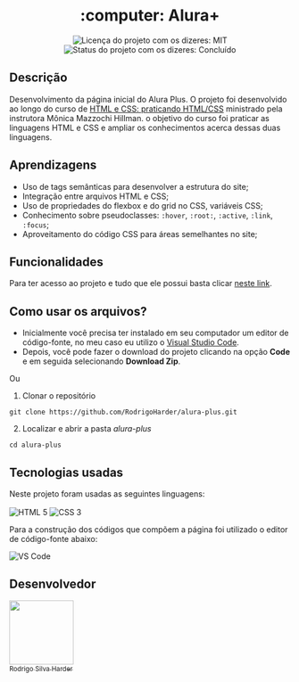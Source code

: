 <h1 align="center">:computer: Alura+</h1>

<div>
  <p align="center">
    <img alt="Licença do projeto com os dizeres: MIT" src="https://img.shields.io/github/license/RodrigoHarder/alura-plus.svg">
    <img alt="Status do projeto com os dizeres: Concluído" src="https://img.shields.io/static/v1?label=Status&message=Em desenvolvimento &color=green">
  </p>
</div>

## **Descrição**

Desenvolvimento da página inicial do Alura Plus. O projeto foi desenvolvido ao longo do curso de [HTML e CSS: praticando HTML/CSS](https://cursos.alura.com.br/course/html-css-praticando-html-css) ministrado pela instrutora Mônica Mazzochi Hillman. o objetivo do curso foi praticar as linguagens HTML e CSS e ampliar os conhecimentos acerca dessas duas linguagens.

## **Aprendizagens** 

- Uso de tags semânticas para desenvolver a estrutura do site;
- Integração entre arquivos HTML e CSS;
- Uso de propriedades do flexbox e do grid no CSS, variáveis CSS;
- Conhecimento sobre pseudoclasses: `:hover`, `:root:`, `:active`, `:link`, `:focus`;
- Aproveitamento do código CSS para áreas semelhantes no site;

## **Funcionalidades**

Para ter acesso ao projeto e tudo que ele possui basta clicar [neste link](https://rodrigoharder.github.io/alura-plus/).


## **Como usar os arquivos?**

- Inicialmente você precisa ter instalado em seu computador um editor de código-fonte, no meu caso eu utilizo o [Visual Studio Code](https://code.visualstudio.com/download). 
- Depois, você pode fazer o download do projeto clicando na opção **Code** e em seguida selecionando **Download Zip**.

Ou

1. Clonar o repositório

```
git clone https://github.com/RodrigoHarder/alura-plus.git
```
2. Localizar e abrir a pasta *alura-plus*

```
cd alura-plus
```

## **Tecnologias usadas**

Neste projeto foram usadas as seguintes linguagens:

<p>
 <img align="center" alt="HTML 5" src="https://img.shields.io/badge/HTML5-E34F26?style=for-the-badge&logo=html5&logoColor=white"> 
 <img align="center" alt="CSS 3" src="https://img.shields.io/badge/CSS3-1572B6?style=for-the-badge&logo=css3&logoColor=white">
</p>

Para a construção dos códigos que compõem a página foi utilizado o editor de código-fonte abaixo:

<img align="center" alt="VS Code" src="https://img.shields.io/badge/Visual_Studio-5C2D91?style=for-the-badge&logo=visual%20studio&logoColor=white">

## Desenvolvedor

[<img src="https://avatars.githubusercontent.com/u/114362538?v=4" width=115><br><sub>Rodrigo Silva Harder</sub>](https://github.com/RodrigoHarder)
